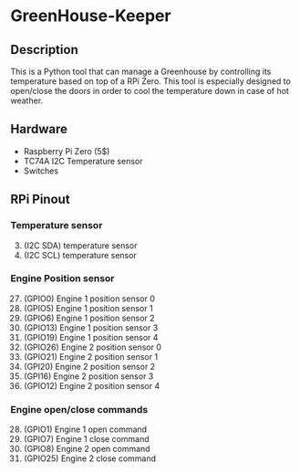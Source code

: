 # GreenHouse-Keeper

## Description

This is a Python tool that can manage a Greenhouse by controlling its temperature based on top of a RPi Zero. This tool is especially designed to open/close the doors in order to cool the temperature down in case of hot weather. 

## Hardware

* Raspberry Pi Zero (5$)
* TC74A I2C Temperature sensor
* Switches

## RPi Pinout

### Temperature sensor
3. (I2C SDA) temperature sensor
5. (I2C SCL) temperature sensor

### Engine Position sensor
27. (GPIO0) Engine 1 position sensor 0
29. (GPIO5) Engine 1 position sensor 1
31. (GPIO6) Engine 1 position sensor 2
33. (GPIO13) Engine 1 position sensor 3
35. (GPIO19) Engine 1 position sensor 4
37. (GPIO26) Engine 2 position sensor 0
40. (GPIO21) Engine 2 position sensor 1
38. (GPI20) Engine 2 position sensor 2
36. (GPI16) Engine 2 position sensor 3
32. (GPIO12) Engine 2 position sensor 4

### Engine open/close commands
28. (GPIO1) Engine 1 open command
26. (GPIO7) Engine 1 close command
24. (GPIO8) Engine 2 open command
22. (GPIO25) Engine 2 close command
